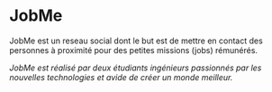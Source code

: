 # JobMe
JobMe est un reseau social dont le but est de mettre en contact des personnes à proximité pour des petites missions (jobs) rémunérés.

*JobMe est réalisé par deux étudiants ingénieurs passionnés par les nouvelles technologies et avide de créer un monde meilleur.*


